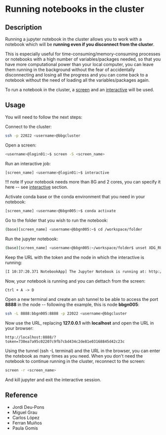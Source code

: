 # Running notebooks in the cluster

## Description

Running a jupyter notebook in the cluster allows you to work with a notebook which will be **running even if you disconnect from the cluster**.

This is especially useful for time-consuming/memory-consuming processes or notebooks with a high number of variables/packages needed, so that you have more computational power than your local computer, you can leave them running in the background without the fear of accidentally disconnecting and losing all the progress and you can come back to a notebook without the need of loading all the variables/packages again.

To run a notebook in the cluster, a [screen](/Cluster%20basics/Screen/) and an [interactive](/Cluster%20basics/Interactive/) will be used.

## Usage

You will need to follow the next steps:

Connect to the cluster:

```bash
ssh -p 22022 <username>@bbgcluster
```

Open a screen:

```bash
<username>@login01:~$ screen -S <screen_name>
```

Run an interactive job:

```bash
[screen_name] <username>@login01:~$ interactive
```

!!! note
If your notebook needs more than 8G and 2 cores, you can specify it here -- see [interactive](/Cluster%20basics/Interactive/) section.

Activate conda base or the conda environment that you need in your notebook:

```bash
[screen_name] <username>@bbgn005:~$ conda activate
```

Go to the folder that you wish to run the notebook:

```bash
(base)[screen_name] <username>@bbgn005:~$ cd /workspace/folder
```

Run the jupyter notebook:

```bash
(base)[screen_name] <username>@bbgn005:~/workspace/folder$ unset XDG_RUNTIME_DIR && jupyter notebook --ip=0.0.0.0
```

Keep the URL with the token and the node in which the interactive is running:

```bash
[I 10:37:20.371 NotebookApp] The Jupyter Notebook is running at: http://127.0.0.1:8888/?token=730ea7a95c02207c9fb7cbd434c2de81e03168845d42c23c
```

Now, your notebook is running and you can dettach from the screen:

```text
Ctrl + A -> D
```

Open a new terminal and create an ssh tunnel to be able to access the port **8888** in the node -- following the example, this is node **bbgn005**:

```bash
ssh -L 8888:bbgn005:8888 -p 22022 <username>@bbgcluster
```

Now use the URL, replacing **127.0.0.1** with **localhost** and open the URL in your browser:

```link
http://localhost:8888/?token=730ea7a95c02207c9fb7cbd434c2de81e03168845d42c23c
```

Using the tunnel (ssh -L terminal) and the URL in the browser, you can enter the notebook as many times as you need.
When you don't need the notebook to continue running in the cluster, reconnect to the screen:

```bash
screen -r <screen_name>
```

And kill jupyter and exit the interactive session.

## Reference

-   Jordi Deu-Pons
-   Miguel Grau
-   Carlos López
-   Ferran Muiños
-   Paula Gomis
